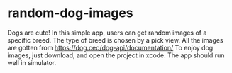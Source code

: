 # random-dog-images
Dogs are cute! 
In this simple app, users can get random images of a specific breed. The type of breed is chosen by a pick view.
All the images are gotten from https://dog.ceo/dog-api/documentation/
To enjoy dog images, just download, and open the project in xcode. The app should run well in simulator.
